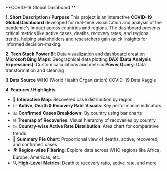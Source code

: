 **COVID-19 Global Dashboard ** 

**1. Short Description / Purpose**
This project is an interactive **COVID-19 Global Dashboard** developed for real-time visualization and analysis of the pandemic's impact across countries and regions. The dashboard presents critical metrics like active cases, deaths, recovery rates, and regional trends, helping stakeholders and researchers gain quick insights for informed decision-making.

**2. Tech Stack**
**Power BI**: Data visualization and dashboard creation
**Microsoft Bing Maps**: Geographical data plotting
**DAX (Data Analysis Expressions)**: Custom calculations and metrics
**Power Query**: Data transformation and cleaning

**3.Data Source**
WHO (World Health Organization) COVID-19 Data
Kaggle

**4. Features / Highlights**

* 📍 **Interactive Map**: Recovered case distribution by region
* 📈 **Active, Death & Recovery Rate Visuals**: Key performance indicators
* 📊 **Confirmed Cases Breakdown**: By country using bar charts
* 🌐 **Treemap of Recoveries**: Visual hierarchy of recoveries by country
* 📉 **Country-wise Active Rate Distribution**: Area chart for comparative trends
* 🧮 **Summary Pie Chart**: Proportional view of deaths, active, recovered, and confirmed cases
* 🌍 **Region-wise Filtering**: Explore data across WHO regions like Africa, Europe, Americas, etc.
* 🔍 **High-Level Metrics**: Death to recovery ratio, active rate, and more


